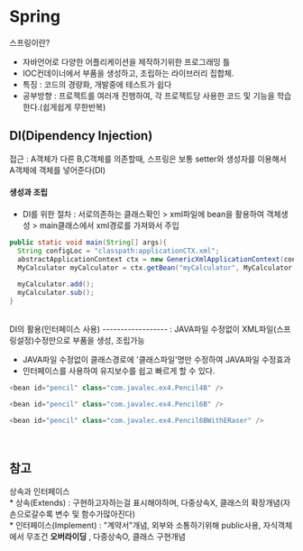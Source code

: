 Spring
=================================
스프링이란?
  * 자바언어로 다양한 어플리케이션을 제작하기위한 프로그래밍 틀   
  * IOC컨데이너에서 부품을 생성하고, 조립하는 라이브러리 집합체.
  * 특징 : 코드의 경량화, 개발중에 테스트가 쉽다  
  * 공부방향 : 프로젝트를 여러개 진행하여, 각 프로젝트당 사용한 코드 및 기능을 학습한다.(쉽게쉽게 무한반복)  

DI(Dipendency Injection)
--------------------------
접근 : A객체가 다른 B,C객체를 의존할때, 스프링은 보통 setter와 생성자를 이용해서 A객체에 객체를 넣어준다(DI)
#### 생성과 조립
  * DI를 위한 절차 : 서로의존하는 클래스확인 > xml파일에 bean을 활용하여 객체생성 > main클래스에서 xml경로를 가져와서 주입
  
  ```java
  public static void main(String[] args){
    String configLoc = "classpath:applicationCTX.xml";                                                 // xml경로를 가져와 configLoc에 저장
    abstractApplicationContext ctx = new GenericXmlApplicationContext(configLoc);                      // xml을 parsing해주는 클래스 = Generic, ctx라는 추상메서드
    MyCalculator myCalculator = ctx.getBean("myCalculator", MyCalculator.class);                       // getbean을 뽑아온다(이름, 타입)
    
    myCalculator.add();
    myCalculator.sub();
  }
  ```
  <br>
  DI의 활용(인터페이스 사용)
  ------------------
   : JAVA파일 수정없이 XML파일(스프링설정)수정만으로 부품을 생성, 조립가능  
   
   * JAVA파일 수정없이 클래스경로에 '클래스파일'명만 수정하여 JAVA파일 수정효과  
   * 인터페이스를 사용하여 유지보수를 쉽고 빠르게 할 수 있다.  
   ```java
   <bean id="pencil" class="com.javalec.ex4.Pencil4B" />
   ```
   
   ```java   
   <bean id="pencil" class="com.javalec.ex4.Pencil6B" />
   ```
   
   ```java
   <bean id="pencil" class="com.javalec.ex4.Pencil6BWithERaser" />
   ```
   <br>
   
   
   참고
   -----------------
   상속과 인터페이스  
    * 상속(Extends) : 구현하고자하는걸 표시해야하며, 다중상속X, 클래스의 확장개념(자손으로갈수록 변수 및 함수가많아진다)  
    * 인터페이스(Implement) : "계약서"개념, 외부와 소통하기위해 public사용, 자식객체에서 무조건 **오버라이딩** , 다중상속O, 클래스 구현개념  


  
